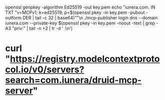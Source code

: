 
openssl genpkey -algorithm Ed25519 -out key.pem
echo "iunera.com. IN TXT \"v=MCPv1; k=ed25519; p=$(openssl pkey -in key.pem -pubout -outform DER | tail -c 32 | base64)\""\n
./mcp-publisher login dns --domain iunera.com --private-key $(openssl pkey -in key.pem -noout -text | grep -A3 "priv:" | tail -n +2 | tr -d ' :\n')




# curl "https://registry.modelcontextprotocol.io/v0/servers?search=com.iunera/druid-mcp-server"

